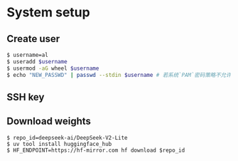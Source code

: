 # System setup

## Create user
```bash
$ username=al
$ useradd $username
$ usermod -aG wheel $username
$ echo "NEW_PASSWD" | passwd --stdin $username # 若系统`PAM`密码策略不允许简单密码，此方法可以绕过

```

## SSH key

## Download weights
```
$ repo_id=deepseek-ai/DeepSeek-V2-Lite
$ uv tool install huggingface_hub
$ HF_ENDPOINT=https://hf-mirror.com hf download $repo_id

```
